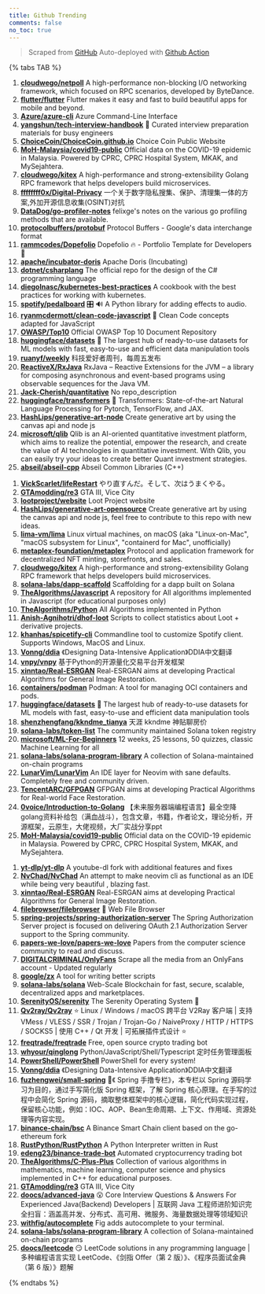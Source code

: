 ```yaml
---
title: Github Trending
comments: false
no_toc: true
---
```


> Scraped from [GitHub](https://github.com/trending)
Auto-deployed with [Github Action](https://docs.github.com/en/actions)

{% tabs TAB %}
<!-- tab Daily -->
1. [**cloudwego/netpoll**](https://github.com/cloudwego/netpoll)
A high-performance non-blocking I/O networking framework, which focused on RPC scenarios, developed by ByteDance.
2. [**flutter/flutter**](https://github.com/flutter/flutter)
Flutter makes it easy and fast to build beautiful apps for mobile and beyond.
3. [**Azure/azure-cli**](https://github.com/Azure/azure-cli)
Azure Command-Line Interface
4. [**yangshun/tech-interview-handbook**](https://github.com/yangshun/tech-interview-handbook)
💯 Curated interview preparation materials for busy engineers
5. [**ChoiceCoin/ChoiceCoin.github.io**](https://github.com/ChoiceCoin/ChoiceCoin.github.io)
Choice Coin Public Website
6. [**MoH-Malaysia/covid19-public**](https://github.com/MoH-Malaysia/covid19-public)
Official data on the COVID-19 epidemic in Malaysia. Powered by CPRC, CPRC Hospital System, MKAK, and MySejahtera.
7. [**cloudwego/kitex**](https://github.com/cloudwego/kitex)
A high-performance and strong-extensibility Golang RPC framework that helps developers build microservices.
8. [**ffffffff0x/Digital-Privacy**](https://github.com/ffffffff0x/Digital-Privacy)
一个关于数字隐私搜集、保护、清理集一体的方案,外加开源信息收集(OSINT)对抗
9. [**DataDog/go-profiler-notes**](https://github.com/DataDog/go-profiler-notes)
felixge's notes on the various go profiling methods that are available.
10. [**protocolbuffers/protobuf**](https://github.com/protocolbuffers/protobuf)
Protocol Buffers - Google's data interchange format
11. [**rammcodes/Dopefolio**](https://github.com/rammcodes/Dopefolio)
Dopefolio 🔥 - Portfolio Template for Developers 🚀
12. [**apache/incubator-doris**](https://github.com/apache/incubator-doris)
Apache Doris (Incubating)
13. [**dotnet/csharplang**](https://github.com/dotnet/csharplang)
The official repo for the design of the C# programming language
14. [**diegolnasc/kubernetes-best-practices**](https://github.com/diegolnasc/kubernetes-best-practices)
A cookbook with the best practices for working with kubernetes.
15. [**spotify/pedalboard**](https://github.com/spotify/pedalboard)
🎛 🔊 A Python library for adding effects to audio.
16. [**ryanmcdermott/clean-code-javascript**](https://github.com/ryanmcdermott/clean-code-javascript)
🛁 Clean Code concepts adapted for JavaScript
17. [**OWASP/Top10**](https://github.com/OWASP/Top10)
Official OWASP Top 10 Document Repository
18. [**huggingface/datasets**](https://github.com/huggingface/datasets)
🤗 The largest hub of ready-to-use datasets for ML models with fast, easy-to-use and efficient data manipulation tools
19. [**ruanyf/weekly**](https://github.com/ruanyf/weekly)
科技爱好者周刊，每周五发布
20. [**ReactiveX/RxJava**](https://github.com/ReactiveX/RxJava)
RxJava – Reactive Extensions for the JVM – a library for composing asynchronous and event-based programs using observable sequences for the Java VM.
21. [**Jack-Cherish/quantitative**](https://github.com/Jack-Cherish/quantitative)
No repo_description
22. [**huggingface/transformers**](https://github.com/huggingface/transformers)
🤗 Transformers: State-of-the-art Natural Language Processing for Pytorch, TensorFlow, and JAX.
23. [**HashLips/generative-art-node**](https://github.com/HashLips/generative-art-node)
Create generative art by using the canvas api and node js
24. [**microsoft/qlib**](https://github.com/microsoft/qlib)
Qlib is an AI-oriented quantitative investment platform, which aims to realize the potential, empower the research, and create the value of AI technologies in quantitative investment. With Qlib, you can easily try your ideas to create better Quant investment strategies.
25. [**abseil/abseil-cpp**](https://github.com/abseil/abseil-cpp)
Abseil Common Libraries (C++)
<!-- endtab -->
<!-- tab Weekly -->
1. [**VickScarlet/lifeRestart**](https://github.com/VickScarlet/lifeRestart)
やり直すんだ。そして、次はうまくやる。
2. [**GTAmodding/re3**](https://github.com/GTAmodding/re3)
GTA III, Vice City
3. [**lootproject/website**](https://github.com/lootproject/website)
Loot Project website
4. [**HashLips/generative-art-opensource**](https://github.com/HashLips/generative-art-opensource)
Create generative art by using the canvas api and node js, feel free to contribute to this repo with new ideas.
5. [**lima-vm/lima**](https://github.com/lima-vm/lima)
Linux virtual machines, on macOS (aka "Linux-on-Mac", "macOS subsystem for Linux", "containerd for Mac", unofficially)
6. [**metaplex-foundation/metaplex**](https://github.com/metaplex-foundation/metaplex)
Protocol and application framework for decentralized NFT minting, storefronts, and sales.
7. [**cloudwego/kitex**](https://github.com/cloudwego/kitex)
A high-performance and strong-extensibility Golang RPC framework that helps developers build microservices.
8. [**solana-labs/dapp-scaffold**](https://github.com/solana-labs/dapp-scaffold)
Scaffolding for a dapp built on Solana
9. [**TheAlgorithms/Javascript**](https://github.com/TheAlgorithms/Javascript)
A repository for All algorithms implemented in Javascript (for educational purposes only)
10. [**TheAlgorithms/Python**](https://github.com/TheAlgorithms/Python)
All Algorithms implemented in Python
11. [**Anish-Agnihotri/dhof-loot**](https://github.com/Anish-Agnihotri/dhof-loot)
Scripts to collect statistics about Loot + derivative projects.
12. [**khanhas/spicetify-cli**](https://github.com/khanhas/spicetify-cli)
Commandline tool to customize Spotify client. Supports Windows, MacOS and Linux.
13. [**Vonng/ddia**](https://github.com/Vonng/ddia)
《Designing Data-Intensive Application》DDIA中文翻译
14. [**vnpy/vnpy**](https://github.com/vnpy/vnpy)
基于Python的开源量化交易平台开发框架
15. [**xinntao/Real-ESRGAN**](https://github.com/xinntao/Real-ESRGAN)
Real-ESRGAN aims at developing Practical Algorithms for General Image Restoration.
16. [**containers/podman**](https://github.com/containers/podman)
Podman: A tool for managing OCI containers and pods.
17. [**huggingface/datasets**](https://github.com/huggingface/datasets)
🤗 The largest hub of ready-to-use datasets for ML models with fast, easy-to-use and efficient data manipulation tools
18. [**shenzhengfang/kkndme_tianya**](https://github.com/shenzhengfang/kkndme_tianya)
天涯 kkndme 神贴聊房价
19. [**solana-labs/token-list**](https://github.com/solana-labs/token-list)
The community maintained Solana token registry
20. [**microsoft/ML-For-Beginners**](https://github.com/microsoft/ML-For-Beginners)
12 weeks, 25 lessons, 50 quizzes, classic Machine Learning for all
21. [**solana-labs/solana-program-library**](https://github.com/solana-labs/solana-program-library)
A collection of Solana-maintained on-chain programs
22. [**LunarVim/LunarVim**](https://github.com/LunarVim/LunarVim)
An IDE layer for Neovim with sane defaults. Completely free and community driven.
23. [**TencentARC/GFPGAN**](https://github.com/TencentARC/GFPGAN)
GFPGAN aims at developing Practical Algorithms for Real-world Face Restoration.
24. [**0voice/Introduction-to-Golang**](https://github.com/0voice/Introduction-to-Golang)
【未来服务器端编程语言】最全空降golang资料补给包（满血战斗），包含文章，书籍，作者论文，理论分析，开源框架，云原生，大佬视频，大厂实战分享ppt
25. [**MoH-Malaysia/covid19-public**](https://github.com/MoH-Malaysia/covid19-public)
Official data on the COVID-19 epidemic in Malaysia. Powered by CPRC, CPRC Hospital System, MKAK, and MySejahtera.
<!-- endtab -->
<!-- tab Monthly -->
1. [**yt-dlp/yt-dlp**](https://github.com/yt-dlp/yt-dlp)
A youtube-dl fork with additional features and fixes
2. [**NvChad/NvChad**](https://github.com/NvChad/NvChad)
An attempt to make neovim cli as functional as an IDE while being very beautiful , blazing fast.
3. [**xinntao/Real-ESRGAN**](https://github.com/xinntao/Real-ESRGAN)
Real-ESRGAN aims at developing Practical Algorithms for General Image Restoration.
4. [**filebrowser/filebrowser**](https://github.com/filebrowser/filebrowser)
📂 Web File Browser
5. [**spring-projects/spring-authorization-server**](https://github.com/spring-projects/spring-authorization-server)
The Spring Authorization Server project is focused on delivering OAuth 2.1 Authorization Server support to the Spring community.
6. [**papers-we-love/papers-we-love**](https://github.com/papers-we-love/papers-we-love)
Papers from the computer science community to read and discuss.
7. [**DIGITALCRIMINAL/OnlyFans**](https://github.com/DIGITALCRIMINAL/OnlyFans)
Scrape all the media from an OnlyFans account - Updated regularly
8. [**google/zx**](https://github.com/google/zx)
A tool for writing better scripts
9. [**solana-labs/solana**](https://github.com/solana-labs/solana)
Web-Scale Blockchain for fast, secure, scalable, decentralized apps and marketplaces.
10. [**SerenityOS/serenity**](https://github.com/SerenityOS/serenity)
The Serenity Operating System 🐞
11. [**Qv2ray/Qv2ray**](https://github.com/Qv2ray/Qv2ray)
⭐ Linux / Windows / macOS 跨平台 V2Ray 客户端 | 支持 VMess / VLESS / SSR / Trojan / Trojan-Go / NaiveProxy / HTTP / HTTPS / SOCKS5 | 使用 C++ / Qt 开发 | 可拓展插件式设计 ⭐
12. [**freqtrade/freqtrade**](https://github.com/freqtrade/freqtrade)
Free, open source crypto trading bot
13. [**whyour/qinglong**](https://github.com/whyour/qinglong)
Python/JavaScript/Shell/Typescript 定时任务管理面板
14. [**PowerShell/PowerShell**](https://github.com/PowerShell/PowerShell)
PowerShell for every system!
15. [**Vonng/ddia**](https://github.com/Vonng/ddia)
《Designing Data-Intensive Application》DDIA中文翻译
16. [**fuzhengwei/small-spring**](https://github.com/fuzhengwei/small-spring)
🌱《 Spring 手撸专栏》，本专栏以 Spring 源码学习为目的，通过手写简化版 Spring 框架，了解 Spring 核心原理。在手写的过程中会简化 Spring 源码，摘取整体框架中的核心逻辑，简化代码实现过程，保留核心功能，例如：IOC、AOP、Bean生命周期、上下文、作用域、资源处理等内容实现。
17. [**binance-chain/bsc**](https://github.com/binance-chain/bsc)
A Binance Smart Chain client based on the go-ethereum fork
18. [**RustPython/RustPython**](https://github.com/RustPython/RustPython)
A Python Interpreter written in Rust
19. [**edeng23/binance-trade-bot**](https://github.com/edeng23/binance-trade-bot)
Automated cryptocurrency trading bot
20. [**TheAlgorithms/C-Plus-Plus**](https://github.com/TheAlgorithms/C-Plus-Plus)
Collection of various algorithms in mathematics, machine learning, computer science and physics implemented in C++ for educational purposes.
21. [**GTAmodding/re3**](https://github.com/GTAmodding/re3)
GTA III, Vice City
22. [**doocs/advanced-java**](https://github.com/doocs/advanced-java)
😮 Core Interview Questions & Answers For Experienced Java(Backend) Developers | 互联网 Java 工程师进阶知识完全扫盲：涵盖高并发、分布式、高可用、微服务、海量数据处理等领域知识
23. [**withfig/autocomplete**](https://github.com/withfig/autocomplete)
Fig adds autocomplete to your terminal.
24. [**solana-labs/solana-program-library**](https://github.com/solana-labs/solana-program-library)
A collection of Solana-maintained on-chain programs
25. [**doocs/leetcode**](https://github.com/doocs/leetcode)
😏 LeetCode solutions in any programming language | 多种编程语言实现 LeetCode、《剑指 Offer（第 2 版）》、《程序员面试金典（第 6 版）》题解
<!-- endtab -->
{% endtabs %}
